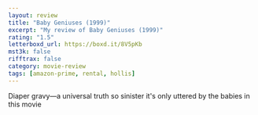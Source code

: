 ```yaml
---
layout: review
title: "Baby Geniuses (1999)"
excerpt: "My review of Baby Geniuses (1999)"
rating: "1.5"
letterboxd_url: https://boxd.it/8V5pKb
mst3k: false
rifftrax: false
category: movie-review
tags: [amazon-prime, rental, hollis]
---
```


Diaper gravy—a universal truth so sinister it's only uttered by the babies in this movie
